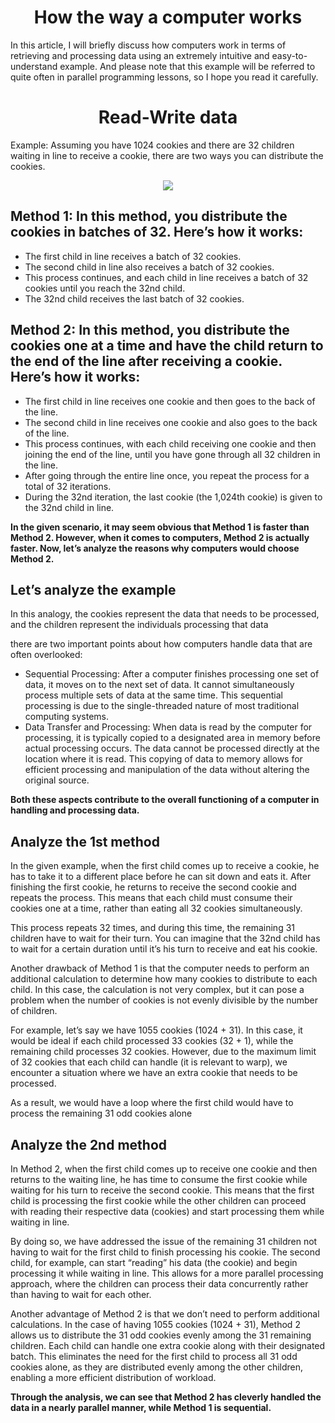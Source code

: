 <p align="center">
 <h1 align="center">How the way a computer works </h1>
</p>

In this article, I will briefly discuss how computers work in terms of retrieving and processing data using an extremely intuitive and easy-to-understand example. 
And please note that this example will be referred to quite often in parallel programming lessons, so I hope you read it carefully.

<p align="center">
 <h1 align="center">Read-Write data </h1>
</p>

Example: Assuming you have 1024 cookies and there are 32 children waiting in line to receive a cookie, there are two ways you can distribute the cookies.

<p align="center">
  <img src="https://github.com/CisMine/Parallel-Computing-Cuda-C/assets/122800932/510ef1d3-ec65-4637-bab4-12d4ffa5bc75" />
</p>

## Method 1: In this method, you distribute the cookies in batches of 32. Here’s how it works:
- The first child in line receives a batch of 32 cookies.
- The second child in line also receives a batch of 32 cookies.
- This process continues, and each child in line receives a batch of 32 cookies until you reach the 32nd child.
- The 32nd child receives the last batch of 32 cookies.

## Method 2: In this method, you distribute the cookies one at a time and have the child return to the end of the line after receiving a cookie. Here’s how it works:

- The first child in line receives one cookie and then goes to the back of the line.
- The second child in line receives one cookie and also goes to the back of the line.
- This process continues, with each child receiving one cookie and then joining the end of the line, until you have gone through all 32 children in the line.
- After going through the entire line once, you repeat the process for a total of 32 iterations.
- During the 32nd iteration, the last cookie (the 1,024th cookie) is given to the 32nd child in line.

  
**In the given scenario, it may seem obvious that Method 1 is faster than Method 2. However, when it comes to computers, Method 2 is actually faster. Now, let’s analyze the reasons why computers would choose Method 2.**

## Let’s analyze the example

In this analogy, the cookies represent the data that needs to be processed, and the children represent the individuals processing that data

there are two important points about how computers handle data that are often overlooked:

- Sequential Processing: After a computer finishes processing one set of data, it moves on to the next set of data. It cannot simultaneously process multiple sets of data at the same time. This sequential processing is due to the single-threaded nature of most traditional computing systems.
- Data Transfer and Processing: When data is read by the computer for processing, it is typically copied to a designated area in memory before actual processing occurs. The data cannot be processed directly at the location where it is read. This copying of data to memory allows for efficient processing and manipulation of the data without altering the original source.
  
**Both these aspects contribute to the overall functioning of a computer in handling and processing data.**

## Analyze the 1st method
In the given example, when the first child comes up to receive a cookie, he has to take it to a different place before he can sit down and eats it. After finishing the first cookie, he returns to receive the second cookie and repeats the process. This means that each child must consume their cookies one at a time, rather than eating all 32 cookies simultaneously.

This process repeats 32 times, and during this time, the remaining 31 children have to wait for their turn. You can imagine that the 32nd child has to wait for a certain duration until it’s his turn to receive and eat his cookie.

Another drawback of Method 1 is that the computer needs to perform an additional calculation to determine how many cookies to distribute to each child. In this case, the calculation is not very complex, but it can pose a problem when the number of cookies is not evenly divisible by the number of children.

For example, let’s say we have 1055 cookies (1024 + 31). In this case, it would be ideal if each child processed 33 cookies (32 + 1), while the remaining child processes 32 cookies. However, due to the maximum limit of 32 cookies that each child can handle (it is relevant to warp), we encounter a situation where we have an extra cookie that needs to be processed.

As a result, we would have a loop where the first child would have to process the remaining 31 odd cookies alone

## Analyze the 2nd method
In Method 2, when the first child comes up to receive one cookie and then returns to the waiting line, he has time to consume the first cookie while waiting for his turn to receive the second cookie. This means that the first child is processing the first cookie while the other children can proceed with reading their respective data (cookies) and start processing them while waiting in line.

By doing so, we have addressed the issue of the remaining 31 children not having to wait for the first child to finish processing his cookie. The second child, for example, can start “reading” his data (the cookie) and begin processing it while waiting in line. This allows for a more parallel processing approach, where the children can process their data concurrently rather than having to wait for each other.

Another advantage of Method 2 is that we don’t need to perform additional calculations. In the case of having 1055 cookies (1024 + 31), Method 2 allows us to distribute the 31 odd cookies evenly among the 31 remaining children. Each child can handle one extra cookie along with their designated batch. This eliminates the need for the first child to process all 31 odd cookies alone, as they are distributed evenly among the other children, enabling a more efficient distribution of workload.

**Through the analysis, we can see that Method 2 has cleverly handled the data in a nearly parallel manner, while Method 1 is sequential.**

